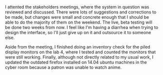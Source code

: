 I attented the stakeholders meetings, where the system in question was reviewed and discussed. There were lots of suggestions and corrections to be made, but changes were small and concrete enough that I should be able to do the majority of them on the weekend. The live, beta testing will be done two weeks from now. I feel like I'm having a diarrhea when trying to design the interface, so I'll just give up on it and outsource it to someone else.

Aside from the meeting, I finished doing an inventory check for the piled display monitors on the lab 4, where I tested and counted the monitors that were still working. Finally, although not directly related to my usual work, I updated the outdated firefox installed on 14.04 ubuntu machines in the cyber room because a patron was unable to watch anime.
